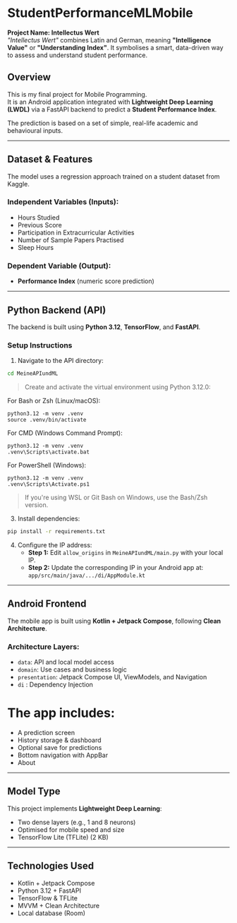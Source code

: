 # StudentPerformanceMLMobile  
**Project Name: Intellectus Wert**  
*"Intellectus Wert"* combines Latin and German, meaning **"Intelligence Value"** or **"Understanding Index"**. It symbolises a smart, data-driven way to assess and understand student performance.

## Overview  
This is my final project for Mobile Programming.  
It is an Android application integrated with **Lightweight Deep Learning (LWDL)** via a FastAPI backend to predict a **Student Performance Index**.

The prediction is based on a set of simple, real-life academic and behavioural inputs.

---

## Dataset & Features  
The model uses a regression approach trained on a student dataset from Kaggle.

### **Independent Variables (Inputs):**
- Hours Studied  
- Previous Score  
- Participation in Extracurricular Activities  
- Number of Sample Papers Practised  
- Sleep Hours

### **Dependent Variable (Output):**
- **Performance Index** (numeric score prediction)

---

## Python Backend (API)  
The backend is built using **Python 3.12**, **TensorFlow**, and **FastAPI**.

### Setup Instructions

1. Navigate to the API directory:
```bash
cd MeineAPIundML
```
> Create and activate the virtual environment using Python 3.12.0:

For Bash or Zsh (Linux/macOS):
```
python3.12 -m venv .venv
source .venv/bin/activate
```

For CMD (Windows Command Prompt):
```
python3.12 -m venv .venv
.venv\Scripts\activate.bat
```

For PowerShell (Windows):
```
python3.12 -m venv .venv
.venv\Scripts\Activate.ps1
```

> If you're using WSL or Git Bash on Windows, use the Bash/Zsh version.

3. Install dependencies:
```bash
pip install -r requirements.txt
```

4. Configure the IP address:
   - **Step 1:** Edit `allow_origins` in `MeineAPIundML/main.py` with your local IP.
   - **Step 2:** Update the corresponding IP in your Android app at:  
     `app/src/main/java/.../di/AppModule.kt`

---

## Android Frontend  
The mobile app is built using **Kotlin + Jetpack Compose**, following **Clean Architecture**.

### Architecture Layers:
- `data`: API and local model access  
- `domain`: Use cases and business logic  
- `presentation`: Jetpack Compose UI, ViewModels, and Navigation
- `di` : Dependency Injection 

# The app includes:
- A prediction screen
- History storage & dashboard
- Optional save for predictions
- Bottom navigation with AppBar
- About 
---

## Model Type  
This project implements **Lightweight Deep Learning**:
- Two dense layers (e.g., 1 and 8 neurons)
- Optimised for mobile speed and size
- TensorFlow Lite (TFLite) (2 KB)
---

## Technologies Used
- Kotlin + Jetpack Compose  
- Python 3.12 + FastAPI  
- TensorFlow & TFLite  
- MVVM + Clean Architecture  
- Local database (Room)
